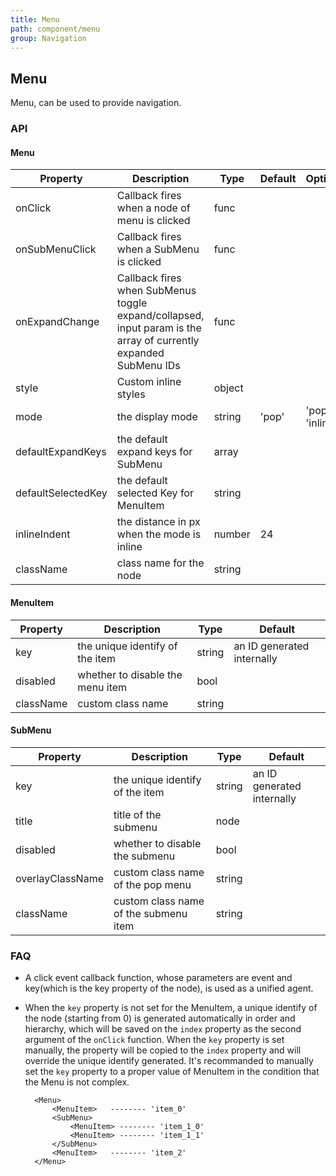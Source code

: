 ```yaml
---
title: Menu
path: component/menu
group: Navigation
---
```


## Menu

Menu, can be used to provide navigation.

### API

#### Menu

| Property | Description | Type | Default | Optional |
|------|------|------|--------|---------|
| onClick | Callback fires when a node of menu is clicked | func |  | |
| onSubMenuClick | Callback fires when a SubMenu is clicked | func |  | |
| onExpandChange | Callback fires when SubMenus toggle expand/collapsed, input param is the array of currently expanded SubMenu IDs | func |  | |
| style | Custom inline styles | object |  | |
| mode | the display mode | string | 'pop' | 'pop', 'inline' |
| defaultExpandKeys | the default expand keys for SubMenu | array | | |
| defaultSelectedKey | the default selected Key for MenuItem | string | |
| inlineIndent | the distance in px when the mode is inline | number | 24 | |
| className | class name for the node | string |  |


#### MenuItem

| Property | Description | Type | Default |
|------|------|------|--------|
| key | the unique identify of the item | string | an ID generated internally |
| disabled | whether to disable the menu item  | bool |  |
| className | custom class name | string |  |


#### SubMenu

| Property | Description | Type | Default |
|------|------|------|--------|
| key | the unique identify of the item | string | an ID generated internally |
| title | title of the submenu | node |  |
| disabled | whether to disable the submenu  | bool |  |
| overlayClassName | custom class name of the pop menu | string |  |
| className | custom class name of the submenu item | string |  |


### FAQ

- A click event callback function, whose parameters are event and key(which is the key property of the node), is used as a unified agent.
- When the `key` property is not set for the MenuItem, a unique identify of the node (starting from 0) is generated automatically in order and hierarchy, which will be saved on the `index` property as the second argument of the `onClick` function.
  When the `key` property is set manually, the property will be copied to the `index` property and will override  the unique identify generated. It's recommanded to manually set the `key` property to a proper value of MenuItem in the condition that the Menu is not complex.

  ```
	<Menu>
		<MenuItem>   -------- 'item_0'
		<SubMenu>
			<MenuItem> -------- 'item_1_0'
			<MenuItem> -------- 'item_1_1'
		</SubMenu>
		<MenuItem>   -------- 'item_2'
	</Menu>
	```
